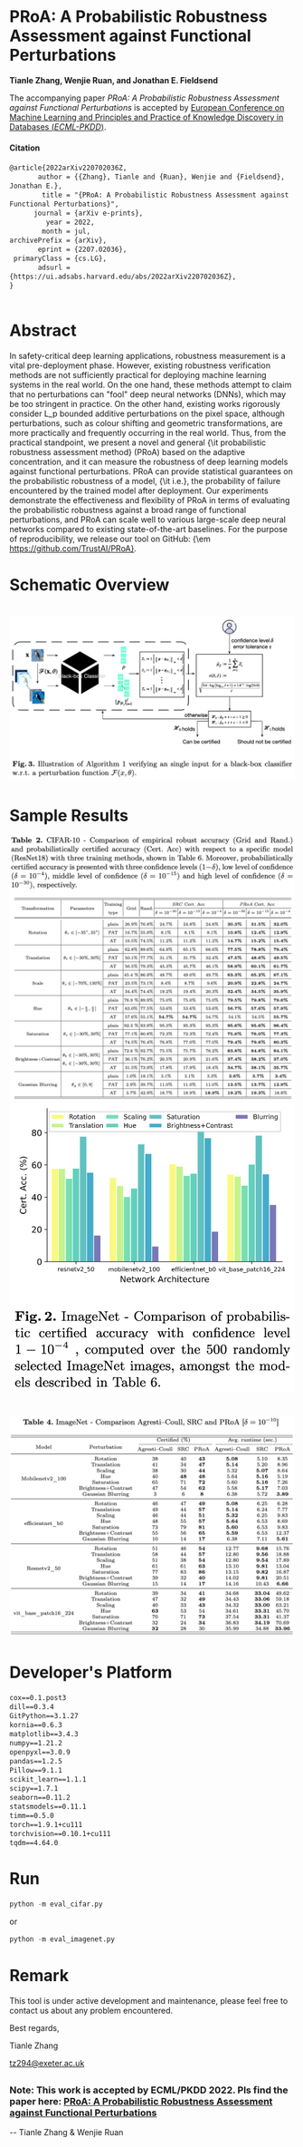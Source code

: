# PRoA: A Probabilistic Robustness Assessment against Functional Perturbations

__Tianle Zhang, Wenjie Ruan, and Jonathan E. Fieldsend__

The accompanying paper _PRoA: A Probabilistic Robustness Assessment against Functional Perturbations_ is accepted by  [European Conference on Machine Learning and Principles and Practice of Knowledge Discovery in Databases (*ECML-PKDD*)](https://ecmlpkdd.org/).

#### Citation

```
@article{2022arXiv220702036Z,
       author = {{Zhang}, Tianle and {Ruan}, Wenjie and {Fieldsend}, Jonathan E.},
        title = "{PRoA: A Probabilistic Robustness Assessment against Functional Perturbations}",
      journal = {arXiv e-prints},
         year = 2022,
        month = jul,
archivePrefix = {arXiv},
       eprint = {2207.02036},
 primaryClass = {cs.LG},
       adsurl = {https://ui.adsabs.harvard.edu/abs/2022arXiv220702036Z},
}


```



# Abstract

In safety-critical deep learning applications, robustness measurement is a vital pre-deployment phase. However, existing robustness verification methods are not sufficiently practical for deploying machine learning systems in the real world. On the one hand, these methods attempt to claim that no perturbations can "fool" deep neural networks (DNNs), which may be too stringent in practice. On the other hand, existing works rigorously consider L_p bounded additive perturbations on the pixel space, although perturbations, such as colour shifting and geometric transformations, are more practically and frequently occurring in the real world. Thus, from the practical standpoint, we present a novel and general {\it probabilistic robustness assessment method} (PRoA) based on the adaptive concentration, and it can measure the robustness of deep learning models against functional perturbations. PRoA can provide statistical guarantees on the probabilistic robustness of a model, {\it i.e.}, the probability of failure encountered by the trained model after deployment. Our experiments demonstrate the effectiveness and flexibility of PRoA in terms of evaluating the probabilistic robustness against a broad range of functional perturbations, and PRoA can scale well to various large-scale deep neural networks compared to existing state-of-the-art baselines. For the purpose of reproducibility, we release our tool on GitHub: {\em https://github.com/TrustAI/PRoA}.

# Schematic Overview



# <img src="./figures/overview.png" alt="overview" style="zoom:50%;" />



# Sample Results 

<img src="./figures/cifar.png" alt="cifar" style="zoom:50%;" />

<img src="./figures/fig:imagenet.png" alt="fig:imagenet" style="zoom:65%;" />



# <img src="./figures/tab:imagnet.png" alt="tab:imagnet" style="zoom:50%;" />



# Developer's Platform

```
cox==0.1.post3
dill==0.3.4
GitPython==3.1.27
kornia==0.6.3
matplotlib==3.4.3
numpy==1.21.2
openpyxl==3.0.9
pandas==1.2.5
Pillow==9.1.1
scikit_learn==1.1.1
scipy==1.7.1
seaborn==0.11.2
statsmodels==0.11.1
timm==0.5.0
torch==1.9.1+cu111
torchvision==0.10.1+cu111
tqdm==4.64.0
```



# Run

```python
python -m eval_cifar.py
```

or

```python
python -m eval_imagenet.py
```



# Remark

This tool is under active development and maintenance, please feel free to contact us about any problem encountered.

Best regards,

Tianle Zhang

[tz294@exeter.ac.uk](mailto:tz294@exeter.ac.uk)

##

### Note: This work is accepted by ECML/PKDD 2022. Pls find the paper here: [PRoA: A Probabilistic Robustness Assessment against Functional Perturbations](https://2022.ecmlpkdd.org/wp-content/uploads/2022/09/sub_1130.pdf)

-- Tianle Zhang & Wenjie Ruan
